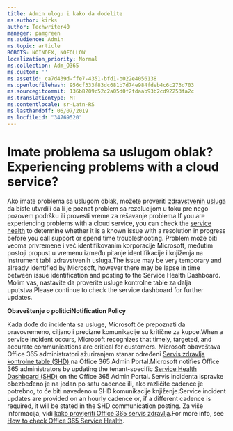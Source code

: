```yaml
---
title: Admin ulogu i kako da dodelite
ms.author: kirks
author: Techwriter40
manager: pamgreen
ms.audience: Admin
ms.topic: article
ROBOTS: NOINDEX, NOFOLLOW
localization_priority: Normal
ms.collection: Adm_O365
ms.custom: ''
ms.assetid: ca7d439d-ffe7-4351-bfd1-b022e4056138
ms.openlocfilehash: 956cf333f83dc681b7d74e984fdeb4c6c273d703
ms.sourcegitcommit: 136b8209c52c2a05d0f2fdaab93b2cd92253fa2c
ms.translationtype: MT
ms.contentlocale: sr-Latn-RS
ms.lasthandoff: 06/07/2019
ms.locfileid: "34769520"
---
```

# <a name="experiencing-problems-with-a-cloud-service"></a><span data-ttu-id="3f607-102">Imate problema sa uslugom oblak?</span><span class="sxs-lookup"><span data-stu-id="3f607-102">Experiencing problems with a cloud service?</span></span>

<span data-ttu-id="3f607-103">Ako imate problema sa uslugom oblak, možete proveriti [zdravstvenih usluga](https://admin.microsoft.com/AdminPortal/Home#/servicehealth) da biste utvrdili da li je poznat problem sa rezolucijom u toku pre nego pozovem podršku ili provesti vreme za rešavanje problema.</span><span class="sxs-lookup"><span data-stu-id="3f607-103">If you are experiencing problems with a cloud service, you can check the [service health](https://admin.microsoft.com/AdminPortal/Home#/servicehealth) to determine whether it is a known issue with a resolution in progress before you call support or spend time troubleshooting.</span></span> <span data-ttu-id="3f607-104">Problem može biti veoma privremene i već identifikovanim korporacije Microsoft, međutim postoji propust u vremenu između pitanje identifikacije i knjiženja na instrument tabli zdravstvenih usluga.</span><span class="sxs-lookup"><span data-stu-id="3f607-104">The issue may be very temporary and already identified by Microsoft, however there may be lapse in time between issue identification and posting to the Service Health Dashboard.</span></span> <span data-ttu-id="3f607-105">Molim vas, nastavite da proverite usluge kontrolne table za dalja uputstva.</span><span class="sxs-lookup"><span data-stu-id="3f607-105">Please continue to check the service dashboard for further updates.</span></span>

<span data-ttu-id="3f607-106">**Obaveštenje o politici**</span><span class="sxs-lookup"><span data-stu-id="3f607-106">**Notification Policy**</span></span>

<span data-ttu-id="3f607-107">Kada dođe do incidenta sa usluge, Microsoft će prepoznati da pravovremeno, ciljano i precizne komunikacije su kritične za kupce.</span><span class="sxs-lookup"><span data-stu-id="3f607-107">When a service incident occurs, Microsoft recognizes that timely, targeted, and accurate communications are critical for customers.</span></span> <span data-ttu-id="3f607-108">Microsoft obaveštava Office 365 administratori ažuriranjem stanar određeni [Servis zdravlja kontrolne table (SHD)](https://admin.microsoft.com/AdminPortal/Home#/servicehealth) na Office 365 Admin Portal.</span><span class="sxs-lookup"><span data-stu-id="3f607-108">Microsoft notifies Office 365 administrators by updating the tenant-specific [Service Health Dashboard (SHD)](https://admin.microsoft.com/AdminPortal/Home#/servicehealth) on the Office 365 Admin Portal.</span></span> <span data-ttu-id="3f607-109">Servis incidenta ispravke obezbeđeno je na jedan po satu cadence ili, ako različite cadence je potrebno, to će biti navedeno u SHD komunikacije knjiženje.</span><span class="sxs-lookup"><span data-stu-id="3f607-109">Service incident updates are provided on an hourly cadence or, if a different cadence is required, it will be stated in the SHD communication posting.</span></span> <span data-ttu-id="3f607-110">Za više informacija, vidi [kako provjeriti Office 365 servis zdravlja](https://docs.microsoft.com/office365/enterprise/view-service-health).</span><span class="sxs-lookup"><span data-stu-id="3f607-110">For more info, see [How to check Office 365 Service Health](https://docs.microsoft.com/office365/enterprise/view-service-health).</span></span>

